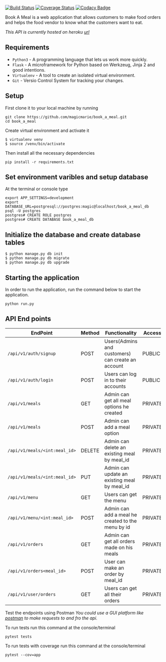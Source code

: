 [![Build Status](https://travis-ci.org/magicmarie/book_a_meal.svg?branch=flask%3Dapi-databases)](https://travis-ci.org/magicmarie/book_a_meal)
[![Coverage Status](https://coveralls.io/repos/github/magicmarie/book_a_meal/badge.svg?branch=flask%3Dapi-databases)](https://coveralls.io/github/magicmarie/book_a_meal?branch=flask%3Dapi-databases)
[![Codacy Badge](https://api.codacy.com/project/badge/Grade/9c86a6940c82472ea181f0adecd25390)](https://www.codacy.com/app/magicmarie/book_a_meal?utm_source=github.com&amp;utm_medium=referral&amp;utm_content=magicmarie/book_a_meal&amp;utm_campaign=Badge_Grade)


Book A Meal  is a web application  that allows customers to make food orders and
helps the food vendor to know what the customers want to eat.

*This API is currently hosted on heroku [url](https://book-a-meal-api-db.herokuapp.com/apidocs/#)*

## Requirements
- `Python3` - A programming language that lets us work more quickly.
- `Flask` - A microframework for Python based on Werkzeug, Jinja 2 and good intentions.
- `Virtualenv` - A tool to create an isolated virtual environment.
- `Git` - Versio Control System for tracking your changes.

## Setup
First clone it to your local machine by running
```
git clone https://github.com/magicmarie/book_a_meal.git
cd book_a_meal
```
Create virtual environment and activate it
```
$ virtualenv venv
$ source /venv/bin/activate
```
Then install all the necessary dependencies
```
pip install -r requirements.txt
```
## Set environment varibles and setup database
At the terminal or console type
```
export APP_SETTINGS=development
export DATABASE_URL=postgresql://postgres:magic@localhost/book_a_meal_db
psql -U postgres
postgres# CREATE ROLE postgres
postgres# CREATE DATABASE book_a_meal_db
```

## Initialize the database and create database tables
```
$ python manage.py db init
$ python manage.py db migrate
$ python manage.py db upgrade
```
## Starting the application
In order to run the application, run the command below to start the application.
```
python run.py
```

## API End points
| EndPoint                       | Method | Functionality                                     | Access
| ------------------------------ | ------ | --------------------------------------------------| --------
| `/api/v1/auth/signup`          | POST   | Users(Admins and customers) can create an account | PUBLIC
| `/api/v1/auth/login`           | POST   | Users can log in to their accounts                | PUBLIC
| `/api/v1/meals`                | GET    | Admin can get all meal options he created         | PRIVATE
| `/api/v1/meals`                | POST   | Admin can add a meal option                       | PRIVATE 
| `/api/v1/meals/<int:meal_id>`   | DELETE | Admin can delete an existing meal by meal_id      | PRIVATE
| `/api/v1/meals/<int:meal_id>`   | PUT    | Admin can update an existing meal by meal_id      | PRIVATE
| `/api/v1/menu`                 | GET    | Users can get the menu                            | PRIVATE
| `/api/v1/menu/<int:meal_id>`   | POST   | Admin can add a meal he created to the menu by id | PRIVATE
| `/api/v1/orders`               | GET    | Admin can get all orders made on his meals        | PRIVATE
| `/api/v1/orders<meal_id>`      | POST   | User can make an order by meal_id                 | PRIVATE      
| `/api/v1/user/orders`          | GET    | Users can get all their orders                    | PRIVATE

Test the endpoints using Postman
*You could use a GUI platform like [postman](https://www.getpostman.com/) to make requests to and fro the api.*

To run tests run this command at the console/terminal
```
pytest tests
```
To run tests with coverage run this command at the console/terminal
```
pytest --cov=app
```

